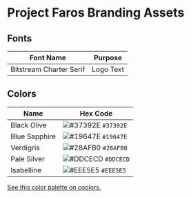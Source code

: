 # Project Faros Branding Assets

## Fonts

| Font Name | Purpose |
| -- | -- |
| Bitstream Charter Serif | Logo Text |

## Colors

| Name | Hex Code |
| -- | -- |
| Black Olive   | ![#37392E](https://via.placeholder.com/15/37392E/000000?text=+) `#37392E` |
| Blue Sapphire | ![#19647E](https://via.placeholder.com/15/19647E/000000?text=+) `#19647E` |
| Verdigris     | ![#28AFB0](https://via.placeholder.com/15/28AFB0/000000?text=+) `#28AFB0` |
| Pale Silver   | ![#DDCECD](https://via.placeholder.com/15/DDCECD/000000?text=+) `#DDCECD` |
| Isabelline    | ![#EEE5E5](https://via.placeholder.com/15/EEE5E5/000000?text=+) `#EEE5E5` |

[See this color palette on coolors.](https://coolors.co/37392e-19647e-28afb0-ddcecd-eee5e5)
